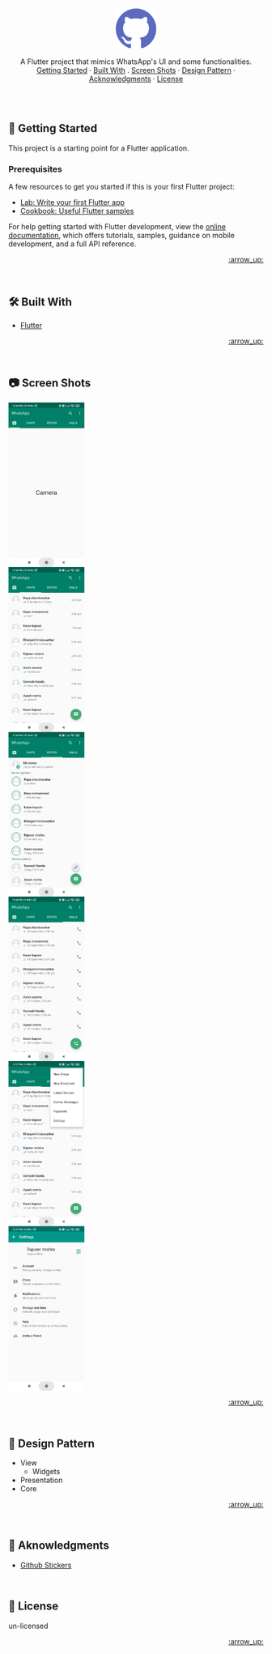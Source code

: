 <div id="top"></div>

<br /><br />

<div align="center">
  <a href="">
    <img src="screenshots/github.png" alt="Logo" width="80" height="80">
  </a>

  
  <p align="center">
    A Flutter project that mimics WhatsApp's UI and some functionalities.
    <br />
    <a href="#getting_started">Getting Started</a>
    ·
    <a href="#buit_with">Built With</a>
    .
    <a href="#screen_shots">Screen Shots</a>
    ·
    <a href="#design_pettern">Design Pattern</a>
    ·
    <a href="#acknowledgments">Acknowledgments</a>
    ·
    <a href="#license">License</a>
  </p>
</div>
<br />


<br />
<!-- GETTING STARTED -->
<div id="getting_started"></div>

## :rocket: Getting Started

This project is a starting point for a Flutter application.

### Prerequisites

A few resources to get you started if this is your first Flutter project:

- [Lab: Write your first Flutter app](https://docs.flutter.dev/get-started/codelab)
- [Cookbook: Useful Flutter samples](https://docs.flutter.dev/cookbook)

For help getting started with Flutter development, view the
[online documentation](https://docs.flutter.dev/), which offers tutorials,
samples, guidance on mobile development, and a full API reference.

<p align="right"><a href="#top"> :arrow_up: </a></p>

<br />
<!-- BUILT WITH -->
<div id="buit_with"></div>

## :hammer_and_wrench: Built With

- [Flutter](https://docs.flutter.dev/get-started/codelab)

<p align="right"><a href="#top"> :arrow_up: </a></p>

<br />
<!-- SCREEN SHOTS -->
<div id="screen_shots"></div>

## :camera: Screen Shots

<div style="display:grid">
    <img style="width: 150px" src="screenshots/camera.jpg" alt="camera screen" title="camera screen">
    <img style="width: 150px" src="screenshots/chats.jpg" alt="chat screen" title="chat screen">
    <img style="width: 150px" src="screenshots/status.jpg" alt="status screen" title="status screen">
    <img style="width: 150px" src="screenshots/calls.jpg" alt="calls screen" title="calls screen">
    <img style="width: 150px" src="screenshots/popmenu.jpg" alt="popmenu screen" title="popmenu screen">
    <img style="width: 150px" src="screenshots/setings.jpg" alt="settings screen" title="settings screen">
</div>

<p align="right"><a href="#top"> :arrow_up: </a></p>

<br />
<!-- DESIGN PATTERN -->
<div id="design_pettern"></div>

## :open_file_folder: Design Pattern

- View
  - Widgets
- Presentation
- Core

<p align="right"><a href="#top"> :arrow_up: </a></p>


<br />
<!-- ACKNOWLEDGMENTS -->
<div id="acknowledgments"></div>

## :smiling_face_with_three_hearts: Aknowledgments

- [Github Stickers](https://github.com/ikatyang/emoji-cheat-sheet/blob/master/README.md)



<br />
<!-- LICENSE -->
<div id="license"></div>

## :page_with_curl: License

un-licensed

<p align="right"><a href="#top"> :arrow_up: </a></p>
